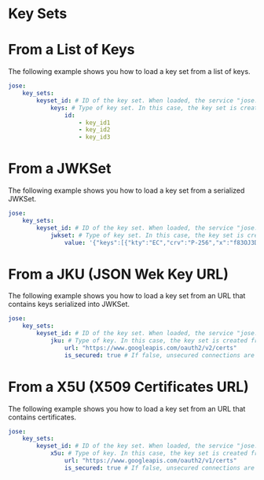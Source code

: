 Key Sets
========

# From a List of Keys

The following example shows you how to load a key set from a list of keys.

```yml
jose:
    key_sets:
        keyset_id: # ID of the key set. When loaded, the service "jose.key_set.keyset_id" will be created
            keys: # Type of key set. In this case, the key set is created using keys previously loaded.
                id:
                    - key_id1
                    - key_id2
                    - key_id3
```

# From a JWKSet

The following example shows you how to load a key set from a serialized JWKSet.

```yml
jose:
    key_sets:
        keyset_id: # ID of the key set. When loaded, the service "jose.key_set.keyset_id" will be created
            jwkset: # Type of key set. In this case, the key set is created from a serialized JWKSet.
                value: '{"keys":[{"kty":"EC","crv":"P-256","x":"f83OJ3D2xF1Bg8vub9tLe1gHMzV76e8Tus9uPHvRVEU","y":"x_FEzRu9m36HLN_tue659LNpXW6pCyStikYjKIWI5a0","use":"sign","key_ops":["sign"],"alg":"ES256","kid":"0123456789"},{"kty":"EC","crv":"P-256","x":"f83OJ3D2xF1Bg8vub9tLe1gHMzV76e8Tus9uPHvRVEU","y":"x_FEzRu9m36HLN_tue659LNpXW6pCyStikYjKIWI5a0","d":"jpsQnnGQmL-YBIffH1136cspYG6-0iY7X1fCE9-E9LI","use":"sign","key_ops":["verify"],"alg":"ES256","kid":"9876543210"}]}'
```

# From a JKU (JSON Wek Key URL)

The following example shows you how to load a key set from an URL that contains keys serialized into JWKSet.

```yml
jose:
    key_sets:
        keyset_id: # ID of the key set. When loaded, the service "jose.key_set.keyset_id" will be created
            jku: # Type of key. In this case, the key set is created from a serialized JWK.
                url: "https://www.googleapis.com/oauth2/v2/certs"
                is_secured: true # If false, unsecured connections are allowed. Default is true
```

# From a X5U (X509 Certificates URL)

The following example shows you how to load a key set from an URL that contains certificates.

```yml
jose:
    key_sets:
        keyset_id: # ID of the key set. When loaded, the service "jose.key_set.keyset_id" will be created
            x5u: # Type of key. In this case, the key set is created from a serialized JWK.
                url: "https://www.googleapis.com/oauth2/v1/certs"
                is_secured: true # If false, unsecured connections are allowed. Default is true
```
